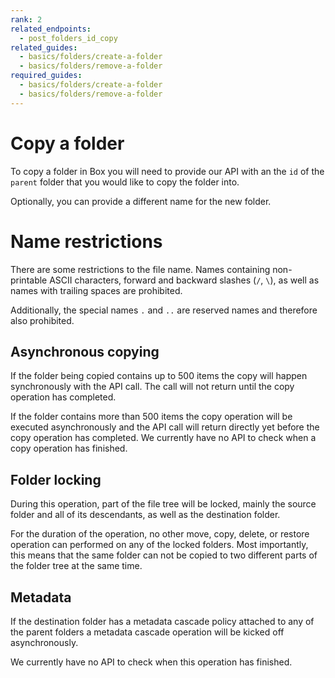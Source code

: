 ```yaml
---
rank: 2
related_endpoints:
  - post_folders_id_copy
related_guides:
  - basics/folders/create-a-folder
  - basics/folders/remove-a-folder
required_guides:
  - basics/folders/create-a-folder
  - basics/folders/remove-a-folder
---
```


# Copy a folder

To copy a folder in Box you will need to provide our API with an the `id` of the `parent` folder that you would like to copy the folder into.

<Samples id='post_folders_id_copy'></Samples>

Optionally, you can provide a different name for the new folder.

<Samples id='post_folders_id_copy' variant='with_name'></Samples>

<Message>

  # Name restrictions
  
  There are some restrictions to the file name. Names containing non-printable ASCII characters, forward
  and backward slashes (`/`, `\`), as well as names with trailing spaces are prohibited.

  Additionally, the special names `.` and `..` are reserved names and therefore also prohibited.

</Message>

## Asynchronous copying

If the folder being copied contains up to 500 items the copy will happen synchronously with the API call. The call will not return until the copy operation has completed.

If the folder contains more than 500 items the copy operation will be executed asynchronously and the API call will return directly yet before the copy operation has completed. We currently have no API to check when a copy operation has finished.

## Folder locking

During this operation, part of the file tree will be locked, mainly the source folder and all of its descendants, as well as the destination folder.

For the duration of the operation, no other move, copy, delete, or restore operation can performed on any of the locked folders. Most importantly, this means that the same folder can not be copied to two different parts of the folder tree at the same time.

## Metadata

If the destination folder has a metadata cascade policy attached to any of the parent folders a metadata cascade operation will be kicked off asynchronously.

We currently have no API to check when this operation has finished.